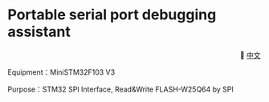 # Portable serial port debugging assistant
<p align="right">
    🌾 <a href="README_CN.md">中文</a>
</p>

Equipment：MiniSTM32F103 V3

Purpose：STM32 SPI Interface, Read&Write FLASH-W25Q64 by SPI
